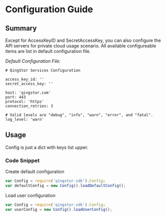 # Configuration Guide

## Summary

Except for AccessKeyID and SecretAccessKey, you can also configure the API servers for private cloud usage scenario. All available configureable items are list in default configuration file.

*Default Configuration File:*

```
# QingStor Services Configuration

access_key_id: ''
secret_access_key: ''

host: 'qingstor.com'
port: 443
protocol: 'https'
connection_retries: 3

# Valid levels are "debug", "info", "warn", "error", and "fatal".
log_level: 'warn'
```

## Usage

Config is just a dict with keys list upper.

### Code Snippet
Create default configuration

```javascript
var Config = require('qingstor-sdk').Config;
var defaultConfig = new Config().loadDefaultConfig();
```

Load user configuration

```javascript
var Config = require('qingstor-sdk').Config;
var userConfig = new Config().loadUserConfig();
```
